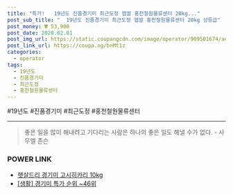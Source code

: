 ```yaml
--- 
title: "특가!   19년도 진품경기미 최근도정 햅쌀 홍천철원물류센터 20kg..." 
post_sub_title: "  19년도 진품경기미 최근도정 햅쌀 홍천철원물류센터 20kg 상등급" 
post_money: ₩ 53,900 
post_date: 2020.02.01 
post_img_url: https://static.coupangcdn.com/image/operator/909501674/ae8a4487-ca15-e043-5290-cffe3d05042e.jpg 
post_link_url: https://coupa.ng/bnMt1z 
categories: 
  - operator 
tags: 
  - 19년도 
  - 진품경기미 
  - 최근도정 
  - 홍천철원물류센터 
--- 
```

  #19년도 #진품경기미 #최근도정 #홍천철원물류센터 
<hr> 

> 좋은 일을 많이 해내려고 기다리는 사람은 하나의 좋은 일도 해낼 수가 없다. - 사무엘 존슨 


### POWER LINK

* <a href="https://blog.naver.com/fasyy4321/221792233941" target="_blank">햇살드리 경기미 고시히카리 10kg</a>
* <a href="https://blog.naver.com/sakai111/221792017760" target="_blank"> [생활] 경기미 특가 순위 ~46위</a>
